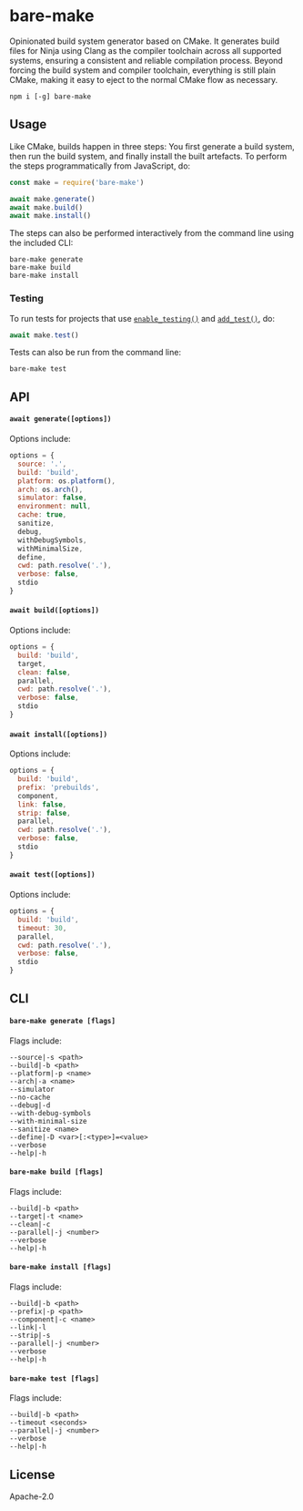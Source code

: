 # bare-make

Opinionated build system generator based on CMake. It generates build files for Ninja using Clang as the compiler toolchain across all supported systems, ensuring a consistent and reliable compilation process. Beyond forcing the build system and compiler toolchain, everything is still plain CMake, making it easy to eject to the normal CMake flow as necessary.

```
npm i [-g] bare-make
```

## Usage

Like CMake, builds happen in three steps: You first generate a build system, then run the build system, and finally install the built artefacts. To perform the steps programmatically from JavaScript, do:

```js
const make = require('bare-make')

await make.generate()
await make.build()
await make.install()
```

The steps can also be performed interactively from the command line using the included CLI:

```console
bare-make generate
bare-make build
bare-make install
```

### Testing

To run tests for projects that use [`enable_testing()`](https://cmake.org/cmake/help/latest/command/enable_testing.html#command:enable_testing) and [`add_test()`](https://cmake.org/cmake/help/latest/command/add_test.html#command:add_test), do:

```js
await make.test()
```

Tests can also be run from the command line:

```console
bare-make test
```

## API

#### `await generate([options])`

Options include:

```js
options = {
  source: '.',
  build: 'build',
  platform: os.platform(),
  arch: os.arch(),
  simulator: false,
  environment: null,
  cache: true,
  sanitize,
  debug,
  withDebugSymbols,
  withMinimalSize,
  define,
  cwd: path.resolve('.'),
  verbose: false,
  stdio
}
```

#### `await build([options])`

Options include:

```js
options = {
  build: 'build',
  target,
  clean: false,
  parallel,
  cwd: path.resolve('.'),
  verbose: false,
  stdio
}
```

#### `await install([options])`

Options include:

```js
options = {
  build: 'build',
  prefix: 'prebuilds',
  component,
  link: false,
  strip: false,
  parallel,
  cwd: path.resolve('.'),
  verbose: false,
  stdio
}
```

#### `await test([options])`

Options include:

```js
options = {
  build: 'build',
  timeout: 30,
  parallel,
  cwd: path.resolve('.'),
  verbose: false,
  stdio
}
```

## CLI

#### `bare-make generate [flags]`

Flags include:

```console
--source|-s <path>
--build|-b <path>
--platform|-p <name>
--arch|-a <name>
--simulator
--no-cache
--debug|-d
--with-debug-symbols
--with-minimal-size
--sanitize <name>
--define|-D <var>[:<type>]=<value>
--verbose
--help|-h
```

#### `bare-make build [flags]`

Flags include:

```console
--build|-b <path>
--target|-t <name>
--clean|-c
--parallel|-j <number>
--verbose
--help|-h
```

#### `bare-make install [flags]`

Flags include:

```console
--build|-b <path>
--prefix|-p <path>
--component|-c <name>
--link|-l
--strip|-s
--parallel|-j <number>
--verbose
--help|-h
```

#### `bare-make test [flags]`

Flags include:

```console
--build|-b <path>
--timeout <seconds>
--parallel|-j <number>
--verbose
--help|-h
```

## License

Apache-2.0
